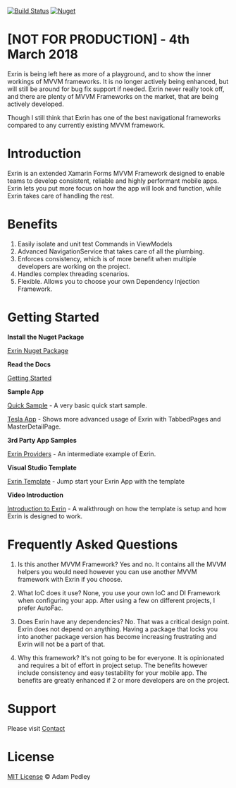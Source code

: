 [![Build Status](https://travis-ci.org/exrin/Exrin.svg?branch=master)](https://travis-ci.org/exrin/Exrin)
[![Nuget](https://img.shields.io/nuget/v/Exrin.svg?style=flat-square)](https://www.nuget.org/packages/Exrin) 

# [NOT FOR PRODUCTION] - 4th March 2018

Exrin is being left here as more of a playground, and to show the inner workings of MVVM frameworks. It is no longer actively being enhanced, but will still be around for bug fix support if needed. Exrin never really took off, and there are plenty of MVVM Frameworks on the market, that are being actively developed.

Though I still think that Exrin has one of the best navigational frameworks compared to any currently existing MVVM framework.

# Introduction

Exrin is an extended Xamarin Forms MVVM Framework designed to enable teams to develop consistent, reliable and highly performant mobile apps. Exrin lets you put more focus on how the app will look and function, while Exrin takes care of handling the rest.

# Benefits

1. Easily isolate and unit test Commands in ViewModels
2. Advanced NavigationService that takes care of all the plumbing.
3. Enforces consistency, which is of more benefit when multiple developers are working on the project.
4. Handles complex threading scenarios.
5. Flexible. Allows you to choose your own Dependency Injection Framework.

# Getting Started

**Install the Nuget Package**

[Exrin Nuget Package](https://www.nuget.org/packages/Exrin/)

**Read the Docs**

[Getting Started](http://docs.exrin.net/)

**Sample App**

[Quick Sample](https://github.com/exrin/ExrinSample) - A very basic quick start sample.

[Tesla App](https://github.com/adamped/Tesla-Mobile-App) - Shows more advanced usage of Exrin with TabbedPages and MasterDetailPage.

**3rd Party App Samples**

[Exrin Providers](https://github.com/maximrub/ExrinProviders) - An intermediate example of Exrin.

**Visual Studio Template**

[Exrin Template](https://marketplace.visualstudio.com/items?itemName=AdamPedley.ExrinTemplate) - Jump start your Exrin App with the template

**Video Introduction**

[Introduction to Exrin](https://www.youtube.com/watch?v=VCmetoNpL4M) - A walkthrough on how the template is setup and how Exrin is designed to work.

# Frequently Asked Questions

1. Is this another MVVM Framework?
Yes and no. It contains all the MVVM helpers you would need however you can use another MVVM framework with Exrin if you choose.

2. What IoC does it use?
None, you use your own IoC and DI Framework when configuring your app. After using a few on different projects, I prefer AutoFac.

3. Does Exrin have any dependencies?
No. That was a critical design point. Exrin does not depend on anything. Having a package that locks you into another package version has become increasing frustrating and Exrin will not be a part of that.

4. Why this framework?
It's not going to be for everyone. It is opinionated and requires a bit of effort in project setup. The benefits however include consistency and easy testability for your mobile app. The benefits are greatly enhanced if 2 or more developers are on the project.

# Support

Please visit [Contact](http://xamarinhelp.com/contact/)

# License

[MIT License](https://github.com/adamped/exrin/blob/master/LICENSE) © Adam Pedley
